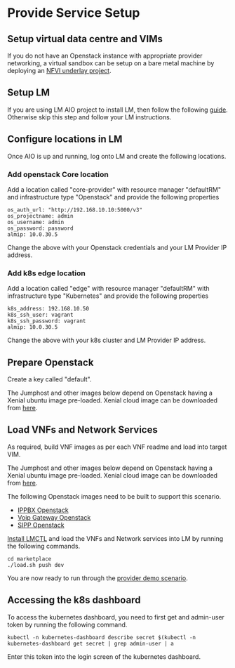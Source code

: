 # Provide Service Setup

## Setup virtual data centre and VIMs

If you do not have an Openstack instance with appropriate provider networking, a virtual sandbox can be setup on a bare metal machine by deploying an [NFVI underlay project](https://github.com/accanto-systems/nfvi-environment). 

## Setup LM

If you are using LM AIO project to install LM, then follow the following [guide](/docs/install-AIO.md). Otherwise skip this step and follow your LM instructions. 

## Configure locations in LM

Once AIO is up and running, log onto LM and create the following locations. 

### Add openstack Core location

Add a location called "core-provider" with resource manager "defaultRM" and infrastructure type "Openstack" and provide the following properties

```
os_auth_url: "http://192.168.10.10:5000/v3"
os_projectname: admin
os_username: admin
os_password: password
almip: 10.0.30.5
```

Change the above with your Openstack credentials and your LM Provider IP address. 

### Add k8s edge location

Add a location called "edge" with resource manager "defaultRM" with infrastructure type "Kubernetes" and provide the following properties

```
k8s_address: 192.168.10.50
k8s_ssh_user: vagrant
k8s_ssh_password: vagrant 
almip: 10.0.30.5

```

Change the above with your k8s cluster and LM Provider IP address. 

## Prepare Openstack

Create a key called "default".

The Jumphost and other images below depend on Openstack having a Xenial ubuntu image pre-loaded. Xenial cloud image can be downloaded from [here](https://cloud-images.ubuntu.com/xenial/current/xenial-server-cloudimg-amd64-disk1.img).

## Load VNFs and Network Services

As required, build VNF images as per each VNF readme and load into target VIM.

The Jumphost and other images below depend on Openstack having a Xenial ubuntu image pre-loaded. Xenial cloud image can be downloaded from [here](https://cloud-images.ubuntu.com/xenial/current/xenial-server-cloudimg-amd64-disk1.img).

The following Openstack images need to be built to support this scenario. 
* [IPPBX Openstack](/vnfs/ip-pbx/VNFCs/asterisk-vnfc/VDUs/packer/openstack/Readme.md)
* [Voip Gateway Openstack](/vnfs/voip-gateway/VNFCs/kamailio-vnfc/VDUs/packer/openstack/Readme.md)
* [SIPP Openstack](/vnfs/sip-performance/VNFCs/sipp-vnfc/VDUs/packer/openstack/Readme.md)

[Install LMCTL](/docs/install-lmctl.md) and load the VNFs and Network services into LM by running the following commands. 

```
cd marketplace
./load.sh push dev
```

You are now ready to run through the [provider demo scenario](/docs/provider-demo.md).

## Accessing the k8s dashboard

To access the kubernetes dashboard, you need to first get and admin-user token by running the following command. 

```
kubectl -n kubernetes-dashboard describe secret $(kubectl -n kubernetes-dashboard get secret | grep admin-user | a
```

Enter this token into the login screen of the kubernetes dashboard. 